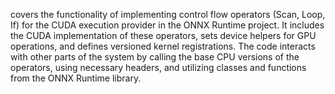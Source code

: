 covers the functionality of implementing control flow operators (Scan, Loop, If) for the CUDA execution provider in the ONNX Runtime project. It includes the CUDA implementation of these operators, sets device helpers for GPU operations, and defines versioned kernel registrations. The code interacts with other parts of the system by calling the base CPU versions of the operators, using necessary headers, and utilizing classes and functions from the ONNX Runtime library.